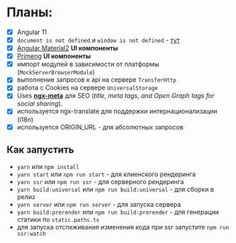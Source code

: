 
# Планы:

- [x] Angular 11
- [x] `document is not defined` и `window is not defined` - [тут](./defined.md)
- [x] [Angular Material2](https://material.angular.io/) **UI компоненты**
- [x] [Primeng](https://www.primefaces.org/primeng/) **UI компоненты**
- [x] импорт модулей в зависимости от платформы (`MockServerBrowserModule`)
- [x] выполнение запросов к api на сервере `TransferHttp`
- [x] работа с Cookies на сервере `UniversalStorage`
- [x] Uses **[ngx-meta](https://github.com/fulls1z3/ngx-meta)** для SEO (_title, meta tags, and Open Graph tags for social sharing_).
- [x] используется ngx-translate для поддержки интернационализации (i18n)
- [x] используется ORIGIN_URL - для абсолютных запросов

## Как запустить

- `yarn` или `npm install`
- `yarn start` или `npm run start` - для клиенского рендеринга
- `yarn ssr` или `npm run ssr` - для серверного рендеринга
- `yarn build:universal` или `npm run build:universal` - для сборки в релиз
- `yarn server` или `npm run server` - для запуска сервера
- `yarn build:prerender` или `npm run build:prerender` - для генерации статики по `static.paths.ts`
- для запуска отслеживания изменения кода при ssr запустите `npm run ssr:watch`
